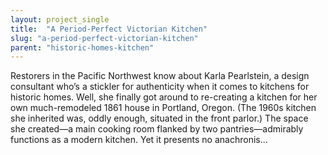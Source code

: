 ```yaml
---
layout: project_single
title:  "A Period-Perfect Victorian Kitchen"
slug: "a-period-perfect-victorian-kitchen"
parent: "historic-homes-kitchen"
---
```

Restorers in the Pacific Northwest know about Karla Pearlstein, a design consultant who’s a stickler for authenticity when it comes to kitchens for historic homes. Well, she finally got around to re-creating a kitchen for her own much-remodeled 1861 house in Portland, Oregon. (The 1960s kitchen she inherited was, oddly enough, situated in the front parlor.) The space she created—a main cooking room flanked by two pantries—admirably functions as a modern kitchen. Yet it presents no anachronis...